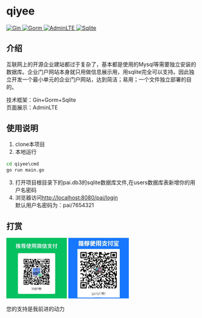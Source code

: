 # qiyee

<a href="https://github.com/gin-gonic/gin" target="_blank">
    <img src="https://img.shields.io/badge/Gin-v1.9.1-blue" alt="Gin">
</a>
<a href="https://gorm.io/zh_CN/docs/" target="_blank">
    <img src="https://img.shields.io/badge/Gorm-v1.25.2-blue" alt="Gorm">
</a>
<a href="https://3vshej.cn/AdminLTE/" target="_blank">
    <img src="https://img.shields.io/badge/AdminLTE-3.2.0-blue" alt="AdminLTE">
</a>
<a href="https://www.sqlite.org/index.html" target="_blank">
    <img src="https://img.shields.io/badge/Sqlite-v1.5.2-blue" alt="Sqlite">
</a>

## 介绍
互联网上的开源企业建站都过于复杂了，基本都是使用的Mysql等需要独立安装的数据库。企业门户网站本身就只用做信息展示用，用sqlite完全可以支持。因此独立开发一个最小单元的企业门户网站，达到简洁；易用；一个文件独立部署的目的。

技术框架：Gin+Gorm+Sqlite  
页面展示：AdminLTE

## 使用说明
1. clone本项目
2. 本地运行
```cmd
cd qiyee\cmd
go run main.go
```
3. 打开项目根目录下的pai.db3的sqlite数据库文件,在users数据库表新增你的用户名密码
4. 浏览器访问<http://localhost:8080/pai/login>  
默认用户名密码为：pai/7654321

## 打赏

<img src="./wx_20240314175148.jpg" alt="微信支付" height="160" width="160"/>
<img src="./zfb_20240314175158.jpg" alt="支付宝" height="160" width="160"/>

您的支持是我前进的动力
